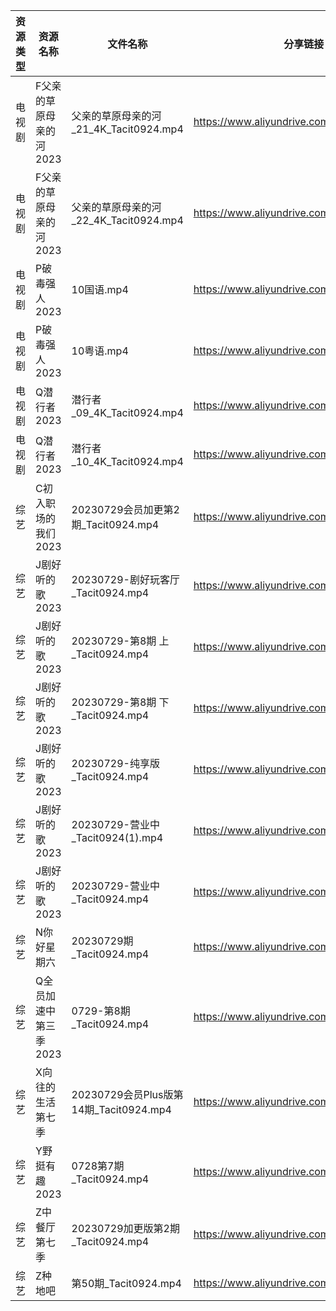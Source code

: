 | 资源类型 | 资源名称           | 文件名称                              | 分享链接                                      | 更新时间       |
| ---- | -------------- | --------------------------------- | ----------------------------------------- | ---------- |
| 电视剧  | F父亲的草原母亲的河2023 | 父亲的草原母亲的河_21_4K_Tacit0924.mp4     | https://www.aliyundrive.com/s/YqgsgnJkpDn | 2023-07-30 |
| 电视剧  | F父亲的草原母亲的河2023 | 父亲的草原母亲的河_22_4K_Tacit0924.mp4     | https://www.aliyundrive.com/s/YqgsgnJkpDn | 2023-07-30 |
| 电视剧  | P破毒强人2023      | 10国语.mp4                          | https://www.aliyundrive.com/s/N9L3L9L9hNr | 2023-07-30 |
| 电视剧  | P破毒强人2023      | 10粤语.mp4                          | https://www.aliyundrive.com/s/N9L3L9L9hNr | 2023-07-30 |
| 电视剧  | Q潜行者2023       | 潜行者_09_4K_Tacit0924.mp4           | https://www.aliyundrive.com/s/siGjovJUqpD | 2023-07-30 |
| 电视剧  | Q潜行者2023       | 潜行者_10_4K_Tacit0924.mp4           | https://www.aliyundrive.com/s/siGjovJUqpD | 2023-07-30 |
| 综艺   | C初入职场的我们2023   | 20230729会员加更第2期_Tacit0924.mp4     | https://www.aliyundrive.com/s/pqc7pqfCNxC | 2023-07-30 |
| 综艺   | J剧好听的歌2023     | 20230729-剧好玩客厅_Tacit0924.mp4      | https://www.aliyundrive.com/s/ycqKrd2BVHK | 2023-07-30 |
| 综艺   | J剧好听的歌2023     | 20230729-第8期 上_Tacit0924.mp4      | https://www.aliyundrive.com/s/ycqKrd2BVHK | 2023-07-30 |
| 综艺   | J剧好听的歌2023     | 20230729-第8期 下_Tacit0924.mp4      | https://www.aliyundrive.com/s/ycqKrd2BVHK | 2023-07-30 |
| 综艺   | J剧好听的歌2023     | 20230729-纯享版_Tacit0924.mp4        | https://www.aliyundrive.com/s/ycqKrd2BVHK | 2023-07-30 |
| 综艺   | J剧好听的歌2023     | 20230729-营业中_Tacit0924(1).mp4     | https://www.aliyundrive.com/s/ycqKrd2BVHK | 2023-07-30 |
| 综艺   | J剧好听的歌2023     | 20230729-营业中_Tacit0924.mp4        | https://www.aliyundrive.com/s/ycqKrd2BVHK | 2023-07-30 |
| 综艺   | N你好星期六         | 20230729期_Tacit0924.mp4           | https://www.aliyundrive.com/s/QGPr3eRo3pE | 2023-07-30 |
| 综艺   | Q全员加速中第三季2023  | 0729-第8期_Tacit0924.mp4            | https://www.aliyundrive.com/s/FvT7oNH6GCT | 2023-07-30 |
| 综艺   | X向往的生活第七季      | 20230729会员Plus版第14期_Tacit0924.mp4 | https://www.aliyundrive.com/s/5sT1ThRMpUA | 2023-07-30 |
| 综艺   | Y野挺有趣2023      | 0728第7期_Tacit0924.mp4             | https://www.aliyundrive.com/s/gk5rkpQXjcL | 2023-07-30 |
| 综艺   | Z中餐厅第七季        | 20230729加更版第2期_Tacit0924.mp4      | https://www.aliyundrive.com/s/25GFy8VFsb6 | 2023-07-30 |
| 综艺   | Z种地吧           | 第50期_Tacit0924.mp4                | https://www.aliyundrive.com/s/X646VT8wnFZ | 2023-07-30 |
